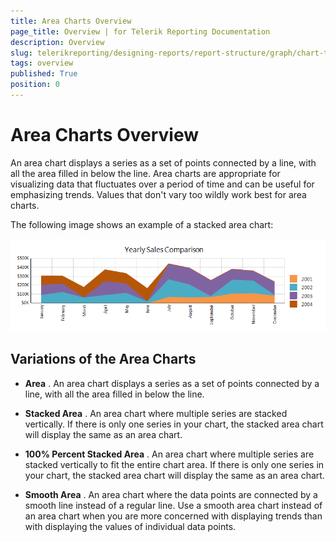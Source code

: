 ```yaml
---
title: Area Charts Overview
page_title: Overview | for Telerik Reporting Documentation
description: Overview
slug: telerikreporting/designing-reports/report-structure/graph/chart-types/area-charts/overview
tags: overview
published: True
position: 0
---
```


# Area Charts Overview



An area chart displays a series as a set of points connected by a line, with all the area filled in below the line.         Area charts are appropriate for visualizing data that fluctuates over a period of time and can be useful for emphasizing trends.         Values that don't vary too wildly work best for area charts.       

The following image shows an example of a stacked area chart:  

  ![Stacked Area Chart](images/Graph/StackedAreaChart.png)

## Variations of the Area Charts

* __Area__ . An area chart displays a series as a set of points connected by a line, with all the area filled in below the line.             

* __Stacked Area__ . An area chart where multiple series are stacked vertically.               If there is only one series in your chart, the stacked area chart will display the same as an area chart.             

* __100% Percent Stacked Area__ . An area chart where multiple series are stacked vertically               to fit the entire chart area. If there is only one series in your chart, the stacked area chart will display the same as an area chart.             

* __Smooth Area__ . An area chart where the data points are connected by a smooth line instead of a regular line.               Use a smooth area chart instead of an area chart when you are more concerned with displaying trends than with displaying the values of individual data points.             
